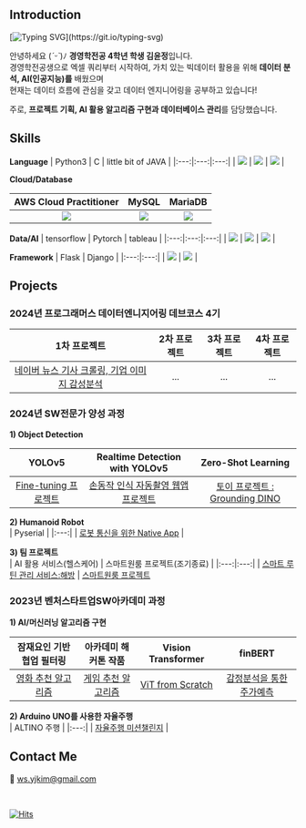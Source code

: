 <div>
  <h2>Introduction</h2>
  
  [![Typing SVG](https://readme-typing-svg.demolab.com?font=Fira+Code&pause=1000&color=000000&random=false&width=435&lines=Hello+world%2C+This+is+JERRY'S+GITHUB!)](https://git.io/typing-svg)
  
  안녕하세요 (*ˊᵕˋ*)ﾉ **경영학전공 4학년 학생 김윤정**입니다.   
  경영학전공생으로 엑셀 쿼리부터 시작하여, 가치 있는 빅데이터 활용을 위해 **데이터 분석, AI(인공지능)를** 배웠으며   
  현재는 데이터 흐름에 관심을 갖고 데이터 엔지니어링을 공부하고 있습니다!

  주로, **프로젝트 기획, AI 활용 알고리즘 구현과 데이터베이스 관리**를 담당했습니다.   
</div>

<div>
  <h2>Skills</h2>
  
  
  **Language**
  | Python3 | C | little bit of JAVA |
  |:---:|:---:|:---:|
  | <img src="https://img.shields.io/badge/Python-3776AB?style=for-the-badge&logo=python&logoColor=white"> | <img src="https://img.shields.io/badge/C-00599C?style=for-the-badge&logo=c&logoColor=white"> | <img src="https://img.shields.io/badge/Java-ED8B00?style=for-the-badge&logo=openjdk&logoColor=white"> |

  **Cloud/Database**

  | AWS Cloud Practitioner | MySQL | MariaDB |
  |:---:|:---:|:---:|
  | <img src="https://img.shields.io/badge/Amazon_AWS-232F3E?style=for-the-badge&logo=amazon-aws&logoColor=white">| <img src="https://img.shields.io/badge/MySQL-00000F?style=for-the-badge&logo=mysql&logoColor=white"> | <img src="https://img.shields.io/badge/MariaDB-003545?style=for-the-badge&logo=mariadb&logoColor=white"> |

  **Data/AI**
  | tensorflow | Pytorch | tableau |
  |:---:|:---:|:---:|
  | <img src="https://img.shields.io/badge/TensorFlow-FF6F00?style=for-the-badge&logo=tensorflow&logoColor=white"> | <img src="https://img.shields.io/badge/PyTorch-%23EE4C2C.svg?style=for-the-badge&logo=PyTorch&logoColor=white"> | <img src="https://img.shields.io/badge/Tableau-E97627?style=for-the-badge&logo=Tableau&logoColor=white"> |

  **Framework**
  | Flask | Django |
  |:---:|:---:|
  | <img src="https://img.shields.io/badge/Flask-000000?style=for-the-badge&logo=flask&logoColor=white"> | <img src="https://img.shields.io/badge/Django-092E20?style=for-the-badge&logo=django&logoColor=white"> |
  
</div>

<div>
  <h2>Projects</h2>
  <h3>2024년 프로그래머스 데이터엔니지어링 데브코스 4기</h3>
  
  | 1차 프로젝트 | 2차 프로젝트 | 3차 프로젝트 | 4차 프로젝트 |
  |:---:|:---:|:---:|:---:|
  | [네이버 뉴스 기사 크롤링, 기업 이미지 감성분석](https://github.com/Team8con-company/sentiment_app) | ... | ... | ... |
  
  <h3>2024년 SW전문가 양성 과정</h3>
  
  **1) Object Detection**   
  
  | YOLOv5 | Realtime Detection with YOLOv5 | Zero-Shot Learning |
  |:---:|:---:|:---:|
  | [Fine-tuning 프로젝트](https://github.com/kingodjerry/YOLOv5projects) | [손동작 인식 자동촬영 웹앱 프로젝트](https://github.com/kingodjerry/auto_camera) | [토이 프로젝트 : Grounding DINO](https://github.com/kingodjerry/grounding_dino) |

  **2) Humanoid Robot**   
  | Pyserial |
  |:---:|
  | [로봇 통신을 위한 Native App](https://github.com/kingodjerry/yolov5_nativeapp) |

  **3) 팀 프로젝트**   
  | AI 활용 서비스(헬스케어) | 스마트원룸 프로젝트(조기종료) |
  |:---:|:---:|
  | [스마트 루틴 관리 서비스:해방](https://github.com/2024DoNotDisturb/WebAPP) | [스마트원룸 프로젝트](https://github.com/SmartOneRoom/text_prompt.ver)
  
  <h3>2023년 벤처스타트업SW아카데미 과정</h3>
    
  **1) AI/머신러닝 알고리즘 구현** <br>
  
  | 잠재요인 기반 협업 필터링 | 아카데미 해커톤 작품 | Vision Transformer | finBERT |
  |:---:|:---:|:---:|:---:|
  | [영화 추천 알고리즘](https://github.com/kingodjerry/recommand_movie) | [게임 추천 알고리즘](https://github.com/kingodjerry/23_hackathon) | [ViT from Scratch](https://github.com/kingodjerry/vision_transformer) | [감정분석을 통한 주가예측](https://github.com/kingodjerry/Sentiment_Analysis) |

  **2) Arduino UNO를 사용한 자율주행** <br>
  | ALTINO 주행 |
  |:---:|
  | [자율주행 미션챌린지](https://github.com/kingodjerry/altino) |

</div>

## Contact Me
📧 ws.yjkim@gmail.com 

<br>

[![Hits](https://hits.seeyoufarm.com/api/count/incr/badge.svg?url=https%3A%2F%2Fgithub.com%2Fkingodjerry&count_bg=%236EA2BD&title_bg=%23555555&icon=myspace.svg&icon_color=%23E7E7E7&title=visitor&edge_flat=false)](https://hits.seeyoufarm.com)
